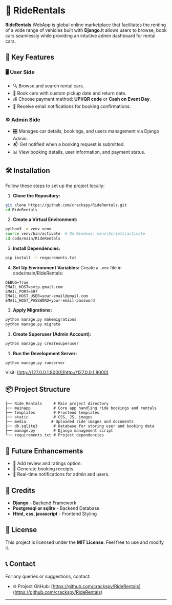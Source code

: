 # 🎉 RideRentals

**RideRentals** WebApp is global online marketplace that facilitates the renting of a wide range of vehicles built with **Django**.It allows users to browse, book cars seamlessly while providing an intuitive admin dashboard for rental cars.

## 🌟 Key Features

### 🖥️ User Side
- 🔍 Browse and search rental cars.
- 📅 Book cars with custom pickup date and return date.
- 💰 Choose payment method: **UPI/QR code** or **Cash on Event Day**.
- 📩 Receive email notifications for booking confirmations.

### ⚙️ Admin Side
- 🎛️ Manages car details, bookings, and users management via Django Admin.
- 📬 Get notified when a booking request is submitted.
- 📊 View booking details, user information, and payment status.

## 🛠️ Installation

Follow these steps to set up the project locally:

1. **Clone the Repository:**
```bash
git clone https://github.com/crackspy/RideRentals.git
cd RideRentals
```

2. **Create a Virtual Environment:**
```bash
python3 -m venv venv
source venv/bin/activate  # On Windows: venv\Scripts\activate
cd code/main/RideRentals
```

3. **Install Dependencies:**
```bash
pip install -r requirements.txt
```

4. **Set Up Environment Variables:**
Create a `.env` file in code/main/RideRentals:
```
DEBUG=True
EMAIL_HOST=smtp.gmail.com
EMAIL_PORT=587
EMAIL_HOST_USER=your-email@gmail.com
EMAIL_HOST_PASSWORD=your-email-password
```

1. **Apply Migrations:**
```bash
python manage.py makemigrations
python manage.py migrate
```

1. **Create Superuser (Admin Account):**
```bash
python manage.py createsuperuser
```

1. **Run the Development Server:**
```bash
python manage.py runserver
```

Visit: [http://127.0.0.1:8000](http://127.0.0.1:8000)


## 📦 Project Structure
```
├── Ride_Rentals     # Main project directory
├── mainapp          # Core app handling ride bookings and rentals
├── templates        # Frontend templates
├── static           # CSS, JS, images
├── media           # Uploaded ride images and documents
├── db.sqlite3       # Database for storing user and booking data
├── manage.py        # Django management script
└── requirements.txt # Project dependencies
```

## 🚀 Future Enhancements
- 📱 Add review and ratings option.
- 📜 Generate booking receipts.
- 🔔 Real-time notifications for admin and users.

## 🙌 Credits
- **Django** - Backend Framework
- **Postgresql or sqlite** - Backend Database
- **Html, css, javascript** - Frontend Styling


## 📜 License
This project is licensed under the **MIT License**. Feel free to use and modify it.

## 📞 Contact
For any queries or suggestions, contact:
- 🌐 Project GitHub: [https://github.com/crackspy/RideRentals](https://github.com/crackspy/RideRentals)
---
